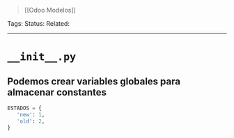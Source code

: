 > [[Odoo Modelos]]

Tags: 
Status: 
Related: 

___

# `__init__.py`

## Podemos crear variables globales para almacenar constantes

```python
ESTADOS = {
   'new': 1,
   'old': 2,
}
```
